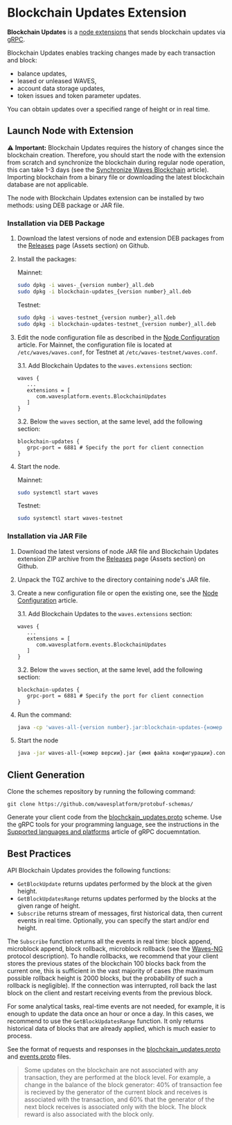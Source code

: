 # Blockchain Updates Extension

**Blockchain Updates** is a [node extensions](/en/waves-node/extensions/) that sends blockchain updates via [gRPC](https://en.wikipedia.org/wiki/GRPC).

Blockchain Updates enables tracking changes made by each transaction and block:

* balance updates,
* leased or unleased WAVES,
* account data storage updates,
* token issues and token parameter updates.

You can obtain updates over a specified range of height or in real time.

## Launch Node with Extension

:warning: **Important:** Blockchain Updates requires the history of changes since the blockchain creation. Therefore, you should start the node with the extension from scratch and synchronize the blockchain during regular node operation, this can take 1-3 days (see the [Synchronize Waves Blockchain](/en/waves-node/options-for-getting-actual-blockchain/) article). Importing blockchain from a binary file or downloading the latest blockchain database are not applicable.

The node with Blockchain Updates extension can be installed by two methods: using DEB package or JAR file.

### Installation via DEB Package

1. Download the latest versions of node and extension DEB packages from the [Releases](https://github.com/wavesplatform/Waves/releases) page (Assets section) on Github.

2. Install the packages:

   Mainnet:

   ```bash
   sudo dpkg -i waves-_{version number}_all.deb
   sudo dpkg -i blockchain-updates_{version number}_all.deb
   ```

   Testnet:

   ```bash
   sudo dpkg -i waves-testnet_{version number}_all.deb
   sudo dpkg -i blockchain-updates-testnet_{version number}_all.deb
   ```

3. Edit the node configuration file as described in the [Node Configuration](/en/waves-node/node-configuration) article. For Mainnet, the configuration file is located at `/etc/waves/waves.conf`, for Testnet at `/etc/waves-testnet/waves.conf`.

   3.1. Add Blockchain Updates to the `waves.extensions` section:
   
   ```
   waves {
      ...
      extensions = [
         com.wavesplatform.events.BlockchainUpdates
      ]
   }
   ```

   3.2. Below the `waves` section, at the same level, add the following section:

   ```
   blockchain-updates {
      grpc-port = 6881 # Specify the port for client connection
   }
   ```

4. Start the node.

   Mainnet:

   ```bash
   sudo systemctl start waves
   ```

   Testnet:

   ```bash
   sudo systemctl start waves-testnet
   ```

### Installation via JAR File

1. Download the latest versions of node JAR file and Blockchain Updates extension ZIP archive from the [Releases](https://github.com/wavesplatform/Waves/releases) page (Assets section) on Github.

2. Unpack the TGZ archive to the directory containing node's JAR file.

3. Create a new configuration file or open the existing one, see the [Node Configuration](/en/waves-node/node-configuration) article. 

   3.1. Add Blockchain Updates to the `waves.extensions` section:
   
   ```
   waves {
      ...
      extensions = [
         com.wavesplatform.events.BlockchainUpdates
      ]
   }
   ```

   3.2. Below the `waves` section, at the same level, add the following section:

   ```
   blockchain-updates {
      grpc-port = 6881 # Specify the port for client connection
   }
   ```

4. Run the command:

   ```bash
   java -cp 'waves-all-{version number}.jar:blockchain-updates-{номер версии}/lib/*' com.wavesplatform.Application {configuration file name}.conf
   ```

5. Start the node

   ```bash
   java -jar waves-all-{номер версии}.jar {имя файла конфигурации}.conf.
   ```

## Client Generation

Clone the schemes repository by running the following command:

```
git clone https://github.com/wavesplatform/protobuf-schemas/
```

Generate your client code from the [blochckain_updates.proto](https://github.com/wavesplatform/protobuf-schemas/blob/master/proto/waves/events/grpc/blockchain_updates.proto) scheme. Use the gRPC tools for your programming language, see the instructions in the [Supported languages and platforms](https://www.grpc.io/docs/languages/) article of gRPC docuemntation.

## Best Practices

API Blockchain Updates provides the following functions:
* `GetBlockUpdate` returns updates performed by the block at the given height.
* `GetBlockUpdatesRange` returns updates performed by the blocks at the given range of height.
* `Subscribe` returns stream of messages, first historical data, then current events in real time. Optionally, you can specify the start and/or end height.

The `Subscribe` function returns all the events in real time: block append, microblock append, block rollback, microblock rollback (see the [Waves-NG](/en/blockchain/waves-protocol/waves-ng-protocol) protocol description). To handle rollbacks, we recommend that your client stores the previous states of the blockchain 100 blocks back from the current one, this is sufficient in the vast majority of cases (the maximum possible rollback height is 2000 blocks, but the probability of such a rollback is negligible). If the connection was interrupted, roll back the last block on the client and restart receiving events from the previous block.

For some analytical tasks, real-time events are not needed, for example, it is enough to update the data once an hour or once a day. In this cases, we recommend to use the `GetBlockUpdatesRange` function. It only returns historical data of blocks that are already applied, which is much easier to process.

See the format of requests and responses in the [blochckain_updates.proto](https://github.com/wavesplatform/protobuf-schemas/blob/master/proto/waves/events/grpc/blockchain_updates.proto) and [events.proto](https://github.com/wavesplatform/protobuf-schemas/blob/master/proto/waves/events/events.proto) files.

> Some updates on the blockchain are not associated with any transaction, they are performed at the block level. For example, a change in the balance of the block generator: 40% of transaction fee is recieved by the generator of the current block and receives is associated with the transaction, and 60% that the generator of the next block receives is associated only with the block. The block reward is also associated with the block only.
